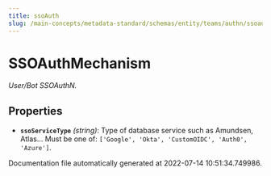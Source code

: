 ```yaml
---
title: ssoAuth
slug: /main-concepts/metadata-standard/schemas/entity/teams/authn/ssoauth
---
```


# SSOAuthMechanism

*User/Bot SSOAuthN.*

## Properties

- **`ssoServiceType`** *(string)*: Type of database service such as Amundsen, Atlas... Must be one of: `['Google', 'Okta', 'CustomOIDC', 'Auth0', 'Azure']`.


Documentation file automatically generated at 2022-07-14 10:51:34.749986.
